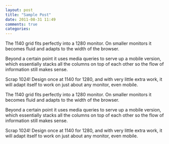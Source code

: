 ```yaml
---
layout: post
title: "Sample Post"
date: 2011-08-31 11:49
comments: true
categories: 
---
```

<div class="container">
<div class="row">
The 1140 grid fits perfectly into a 1280 monitor. On smaller monitors it becomes fluid and adapts to the width of the browser.

Beyond a certain point it uses media queries to serve up a mobile version, which essentially stacks all the columns on top of each other so the flow of information still makes sense.

Scrap 1024! Design once at 1140 for 1280, and with very little extra work, it will adapt itself to work on just about any monitor, even mobile.


The 1140 grid fits perfectly into a 1280 monitor. On smaller monitors it becomes fluid and adapts to the width of the browser.

Beyond a certain point it uses media queries to serve up a mobile version, which essentially stacks all the columns on top of each other so the flow of information still makes sense.

Scrap 1024! Design once at 1140 for 1280, and with very little extra work, it will adapt itself to work on just about any monitor, even mobile.
</div>
</div>
